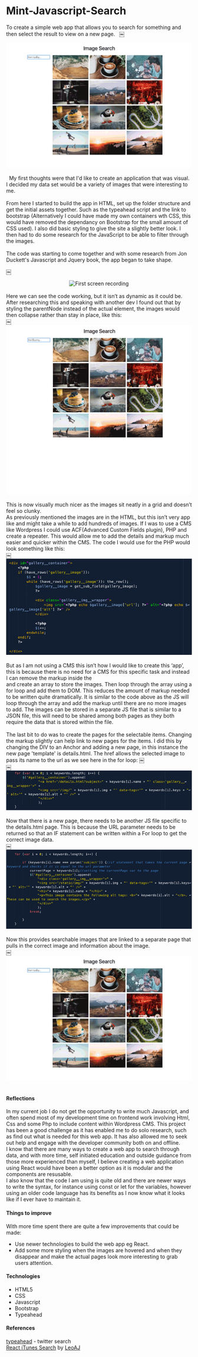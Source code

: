 # Mint-Javascript-Search

To create a simple web app that allows you to search for something and then select the result to view on a new page.
 
 ￼<div style="text-align:center;">![Third screen recording](/static/img/search-screen-recording-3.gif)</div>
<br>
 
My first thoughts were that I'd like to create an application that was visual. I decided my data set would be a variety of images that were interesting to me.
<br>
<br>
From here I started to build the app in HTML, set up the folder structure and get the initial assets together. Such as the typeahead script and the link to bootstrap (Alternatively I could have made my own containers wth CSS, this would have removed the dependancy on Bootstrap for the small amount of CSS used). I also did basic styling to give the site a slightly better look. I then had to do some research for the JavaScript to be able to filter through the images.
<br>
<br>
The code was starting to come together and with some research from Jon Duckett's Javascript and Jquery book, the app began to take shape.
 

￼<div style="text-align:center;">![First screen recording](/static/img/image-screen-rec-1.gif)</div>
 
 <br>
Here we can see the code working, but it isn’t as dynamic as it could be. After researching this and speaking with another dev I found out that by styling the parentNode instead of the actual element, the images would then collapse rather than stay in place, like this:
 <br>
￼<div style="text-align:center;">![Second screen recording](/static/img/search-screen-recording-2.gif)</div>
 <br>
This is now visually much nicer as the images sit neatly in a grid and doesn’t feel so clunky. 
 <br>
As previously mentioned the images are in the HTML, but this isn’t very app like and might take a while to add hundreds of images. If I was to use a CMS like Wordpress I could use ACF(Advanced Custom Fields plugin), PHP and create a repeater. This would allow me to add the details and markup much easier and quicker within the CMS.
The code I would use for the PHP would look something like this:
 <br>
￼<div style="text-align:center;">![Php repeater](/static/img/php-repeater.png)</div>
 <br>
But as I am not using a CMS this isn’t how I would like to create this ‘app’, this is because there is no need for a CMS for this specific task and instead I can remove the markup inside the <div id=“gallery__container”> and create an array to store the images. Then loop through the array using a for loop and add them to DOM. This reduces the amount of markup needed to be written quite dramatically. It is similar to the code above as the JS will loop through the array and add the markup until there are no more images to add. The images can be stored in a separate JS file that is similar to a JSON file, this will need to be shared among both pages as they both require the data that is stored within the file. 
 <br>
 <br>
 The last bit to do was to create the pages for the selectable items. Changing the markup slightly can help link to new pages for the items. I did this by changing the DIV to an Anchor and adding a new page, in this instance the new page 'template' is details.html. The href allows the selected image to pass its name to the url as we see here in the for loop:
￼ <br>
￼<div style="text-align:center;">![For Loop](/static/img/for-loop.png)</div>
 <br>
Now that there is a new page, there needs to be another JS file specific to the details.html page. This is because the URL parameter needs to be returned so that an IF statement can be written within a For loop to get the correct image data.
 <br>
￼<div style="text-align:center;">![Details For Loop](/static/img/details-for-loop.png)</div>
 <br>
Now this provides searchable images that are linked to a separate page that pulls in the correct image and information about the image.
 <br>
￼<div style="text-align:center;">![Third screen recording](/static/img/search-screen-recording-3.gif)</div>
 <br>
#### Reflections
In my current job I do not get the opportunity to write much Javascript, and often spend most of my development time on frontend work involving Html, Css and some Php to include content within Wordpress CMS. This project has been a good challenge as it has enabled me to do solo research, such as find out what is needed for this web app. It has also allowed me to seek out help and engage with the developer community both on and offline.
<br>
I know that there are many ways to create a web app to search through data, and with more time, self initiated education and outside guidance from those more experienced than myself, I believe creating a web application using React would have been a better option as it is modular and the components are resusable.
<br>
I also know that the code I am using is quite old and there are newer ways to write the syntax, for instance using const or let for the variables, however using an older code language has its benefits as I now know what it looks like if I ever have to maintain it.
#### Things to improve
With more time spent there are quite a few improvements that could be made:
* Use newer technologies to build the web app eg React.
* Add some more styling when the images are hovered and when they disappear and make the actual pages look more interesting to grab users attention.  

#### Technologies
* HTML5
* CSS
* Javascript
* Bootstrap
* Typeahead

#### References<br>
<a href="https://twitter.github.io/typeahead.js/">typeahead</a> - twitter search <br>
<a href="https://github.com/LeoAJ/react-iTunes-search/blob/master/README.md">React iTunes Search</a> by <a href="https://github.com/LeoAJ">LeoAJ</a>
